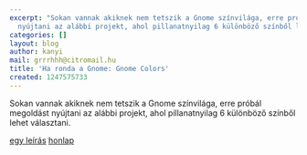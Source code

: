 ```yaml
---
excerpt: "Sokan vannak akiknek nem tetszik a Gnome színvilága, erre próbál megoldást
  nyújtani az alábbi projekt, ahol pillanatnyilag 6 különböző színből lehet választani.\r\n"
categories: []
layout: blog
author: kanyi
mail: grrrhhh@citromail.hu
title: 'Ha ronda a Gnome: Gnome Colors'
created: 1247575733
---
```

Sokan vannak akiknek nem tetszik a Gnome színvilága, erre próbál megoldást nyújtani az alábbi projekt, ahol pillanatnyilag 6 különböző színből lehet választani.
<!--break-->
<a href='http://linuxologist.com/eye-candy/gnome-colors-consistence-and-elegance-for-gnome-desktops/'>egy leírás</a>
<a href='http://code.google.com/p/gnome-colors/'>honlap</a>
